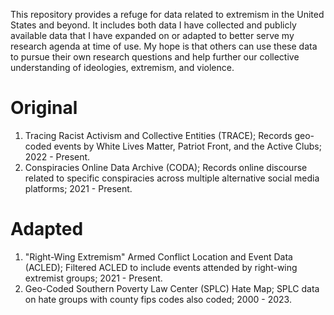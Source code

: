 This repository provides a refuge for data related to extremism in the United States and beyond. It includes both data I have collected and publicly available data that I have expanded on or adapted to better serve my research agenda at time of use. My hope is that others can use these data to pursue their own research questions and help further our collective understanding of ideologies, extremism, and violence.

# Original

1. Tracing Racist Activism and Collective Entities (TRACE); Records geo-coded events by White Lives Matter, Patriot Front, and the Active Clubs; 2022 - Present.
2. Conspiracies Online Data Archive (CODA); Records online discourse related to specific conspiracies across multiple alternative social media platforms; 2021 - Present.

# Adapted

1. "Right-Wing Extremism" Armed Conflict Location and Event Data (ACLED); Filtered ACLED to include events attended by right-wing extremist groups; 2021 - Present.
2. Geo-Coded Southern Poverty Law Center (SPLC) Hate Map; SPLC data on hate groups with county fips codes also coded; 2000 - 2023.








